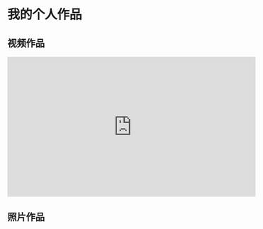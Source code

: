 # 我的个人作品

## 视频作品
<iframe width="560" height="315" src="https://www.youtube.com/embed/视频ID" frameborder="0" allowfullscreen></iframe>

## 照片作品
<blockquote class="instagram-media" data-instgrm-permalink="https://www.instagram.com/p/照片ID" data-instgrm-version="12">
  <!-- Instagram 嵌入代码 -->
</blockquote>
